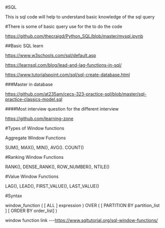 #SQL

This is sql code will help to understand basic knowledge of the sql query


#There is some of basic query use for the to do the code 

https://github.com/thecraigd/Python_SQL/blob/master/mysql.ipynb

##Basic SQL learn

https://www.w3schools.com/sql/default.asp

https://learnsql.com/blog/lead-and-lag-functions-in-sql/

https://www.tutorialspoint.com/sql/sql-create-database.html


###Master in database

https://github.com/at235am/cecs-323-practice-sql/blob/master/sql-practice-classics-model.sql


####Most interview question for the different interview 

https://github.com/learning-zone


#Types of Window functions

Aggregate Window Functions

SUM(), MAX(), MIN(), AVG(). COUNT()

#Ranking Window Functions

RANK(), DENSE_RANK(), ROW_NUMBER(), NTILE()

#Value Window Functions

LAG(), LEAD(), FIRST_VALUE(), LAST_VALUE()

#Syntax

window_function ( [ ALL ] expression ) 
OVER ( [ PARTITION BY partition_list ] [ ORDER BY order_list] )
 
    
window function link ---https://www.sqltutorial.org/sql-window-functions/

